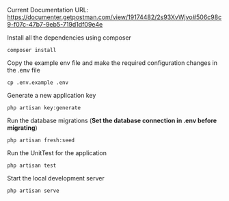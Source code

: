 Current Documentation URL: https://documenter.getpostman.com/view/19174482/2s93XvWjvo#506c98c9-f07c-47b7-9eb5-719d1df09e4e

Install all the dependencies using composer

    composer install

Copy the example env file and make the required configuration changes in the .env file

    cp .env.example .env

Generate a new application key

    php artisan key:generate

Run the database migrations (**Set the database connection in .env before migrating**)

    php artisan fresh:seed

Run the UnitTest for the application

    php artisan test

Start the local development server

    php artisan serve
